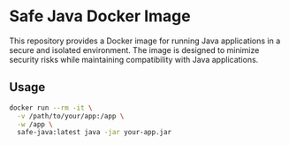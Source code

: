 # Safe Java Docker Image

This repository provides a Docker image for running Java applications in a secure and isolated environment. The image is designed to minimize security risks while maintaining compatibility with Java applications.

## Usage

```bash
docker run --rm -it \
  -v /path/to/your/app:/app \
  -w /app \
  safe-java:latest java -jar your-app.jar
```

